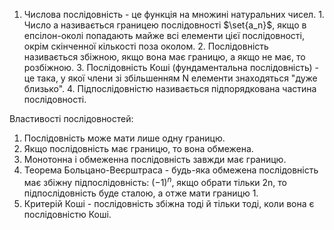 
1. Числова послідовність - це функція на множині натуральних чисел.
	   1. Число a називається границею послідовності $\set{a_n}$, якщо в епсілон-околі попадають майже всі елементи цієї послідовності, окрім скінченної кількості поза околом.
	   2. Послідовність називається збіжною, якщо вона має границю, а якщо не має, то розбіжною.
	   3. Послідовність Коші (фундаментальна послідовність) - це така, у якої члени зі збільшенням N елементи знаходяться "дуже близько".
	   4. Підпослідовністю називається підпорядкована частина послідовності.

Властивості послідовностей:
1. Послідовність може мати лише одну границю. 
2. Якщо послідовність має границю, то вона обмежена.
3. Монотонна і обмеженна послідовність завжди має границю.
4. Теорема Больцано-Веєрштраса - будь-яка обмежена послідовність має збіжну підпослідовність: $(-1)^n$, якщо обрати тільки 2n, то підпослідовність буде сталою, а отже мати границю 1.
5. Критерій Коші - послідовність збіжна тоді й тільки тоді, коли вона є послідовністю Коші.